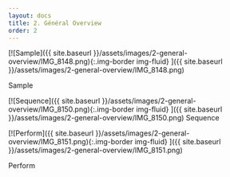 ```yaml
---
layout: docs
title: 2. Général Overview
order: 2
---
```


<div class="row" markdown="1">
<div class="col-md-6 col-lg-4 col-xl-3 mb-40" markdown="1">

[![Sample]({{ site.baseurl }}/assets/images/2-general-overview/IMG_8148.png){:.img-border img-fluid}
]({{ site.baseurl }}/assets/images/2-general-overview/IMG_8148.png)

Sample
</div>

<div class="col-md-6 col-lg-4 col-xl-3 mb-40" markdown="1">

[![Sequence]({{ site.baseurl }}/assets/images/2-general-overview/IMG_8150.png){:.img-border img-fluid}
]({{ site.baseurl }}/assets/images/2-general-overview/IMG_8150.png)
Sequence
</div>

<div class="col-md-6 col-lg-4 col-xl-3 mb-40" markdown="1">

[![Perform]({{ site.baseurl }}/assets/images/2-general-overview/IMG_8151.png){:.img-border img-fluid}
]({{ site.baseurl }}/assets/images/2-general-overview/IMG_8151.png)

Perform
</div>
</div>
